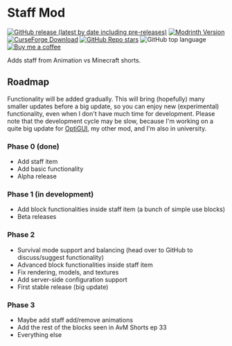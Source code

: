 # Staff Mod

[![GitHub release (latest by date including pre-releases)](https://img.shields.io/github/v/release/opekope2/StaffMod?include_prereleases&label=Download+from+GitHub&logo=github)](https://github.com/opekope2/StaffMod/releases)
[![Modrinth Version](https://img.shields.io/modrinth/v/avm-staff?label=Download+from+Modrinth&logo=modrinth)](https://modrinth.com/mod/avm-staff/versions)
[![CurseForge Download](https://img.shields.io/badge/Download_from_CurseForge-uhh..._latest_I_guess%3F-E04E14?logo=curseforge)](https://www.curseforge.com/minecraft/mc-mods/avm-staff/files)
[![GitHub Repo stars](https://img.shields.io/github/stars/opekope2/StaffMod?label=⭐+GitHub+stars&color=ffff00)](https://github.com/opekope2/StaffMod/stargazers)
![GitHub top language](https://img.shields.io/github/languages/top/opekope2/StaffMod?color=7F52FF&logo=kotlin)
[![Buy me a coffee](https://img.shields.io/badge/Buy%20me%20a%20coffe-Ko--fi-f16061?logo=ko-fi)](https://ko-fi.com/opekope2)

Adds staff from Animation vs Minecraft shorts.

## Roadmap

Functionality will be added gradually.
This will bring (hopefully) many smaller updates before a big update, so you can enjoy new (experimental) functionality, even when I don't have much time for development.
Please note that the development cycle may be slow, because I'm working on a quite big update for [OptiGUI](https://github.com/opekope2/optigui), my other mod, and I'm also in university.

### Phase 0 (done)

* Add staff item
* Add basic functionality
* Alpha release

### Phase 1 (in development)

* Add block functionalities inside staff item (a bunch of simple use blocks)
* Beta releases

### Phase 2

* Survival mode support and balancing (head over to GitHub to discuss/suggest functionality)
* Advanced block functionalities inside staff item
* Fix rendering, models, and textures
* Add server-side configuration support
* First stable release (big update)

### Phase 3

* Maybe add staff add/remove animations
* Add the rest of the blocks seen in AvM Shorts ep 33
* Everything else
